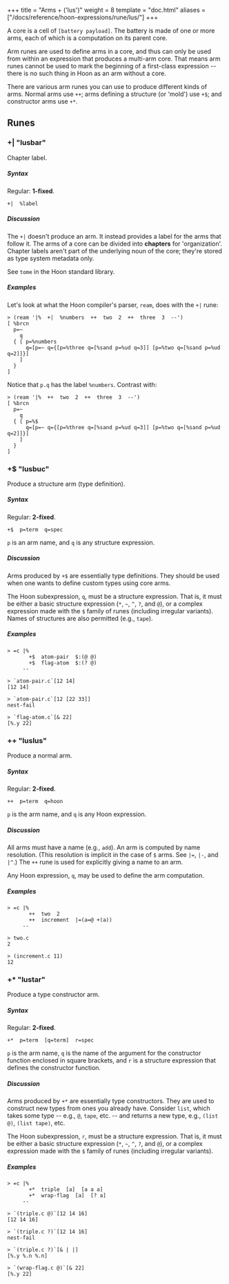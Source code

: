 +++
title = "Arms + ('lus')"
weight = 8
template = "doc.html"
aliases = ["/docs/reference/hoon-expressions/rune/lus/"]
+++

A core is a cell of `[battery payload]`.  The battery is made of one or more arms, each of which is a computation on its parent core.

Arm runes are used to define arms in a core, and thus can only be used from within an expression that produces a multi-arm core.  That means arm runes cannot be used to mark the beginning of a first-class expression -- there is no such thing in Hoon as an arm without a core.

There are various arm runes you can use to produce different kinds of arms.  Normal arms use `++`; arms defining a structure (or 'mold') use `+$`; and constructor arms use `+*`.

## Runes

### +| "lusbar"

Chapter label.

##### Syntax

Regular: **1-fixed**.

```hoon
+|  %label
```

##### Discussion

The `+|` doesn't produce an arm.  It instead provides a label for the arms that follow it.  The arms of a core can be divided into **chapters** for 'organization'.  Chapter labels aren't part of the underlying noun of the core; they're stored as type system metadata only.

See `tome` in the Hoon standard library.

##### Examples

Let's look at what the Hoon compiler's parser, `ream`, does with the `+|` rune:

```
> (ream '|%  +|  %numbers  ++  two  2  ++  three  3  --')
[ %brcn
  p=~
    q
  { [ p=%numbers
      q=[p=~ q={[p=%three q=[%sand p=%ud q=3]] [p=%two q=[%sand p=%ud q=2]]}]
    ]
  }
]
```

Notice that `p.q` has the label `%numbers`.  Contrast with:

```
> (ream '|%  ++  two  2  ++  three  3  --')
[ %brcn
  p=~
    q
  { [ p=%$
      q=[p=~ q={[p=%three q=[%sand p=%ud q=3]] [p=%two q=[%sand p=%ud q=2]]}]
    ]
  }
]
```

### +$ "lusbuc"

Produce a structure arm (type definition).

##### Syntax

Regular: **2-fixed**.

```hoon
+$  p=term  q=spec
```

`p` is an arm name, and `q` is any structure expression.

##### Discussion

Arms produced by `+$` are essentially type definitions.  They should be used when one wants to define custom types using core arms.

The Hoon subexpression, `q`, must be a structure expression.  That is, it must be either a basic structure expression (`*`, `~`, `^`, `?`, and `@`), or a complex expression made with the `$` family of runes (including irregular variants).  Names of structures are also permitted (e.g., `tape`).

##### Examples

```
> =c |%
       +$  atom-pair  $:(@ @)
       +$  flag-atom  $:(? @)
     --

> `atom-pair.c`[12 14]
[12 14]

> `atom-pair.c`[12 [22 33]]
nest-fail

> `flag-atom.c`[& 22]
[%.y 22]
```

### ++ "luslus"

Produce a normal arm.

##### Syntax

Regular: **2-fixed**.

```hoon
++  p=term  q=hoon
```

`p` is the arm name, and `q` is any Hoon expression.

##### Discussion

All arms must have a name (e.g., `add`).  An arm is computed by name resolution.  (This resolution is implicit in the case of `$` arms.  See `|=`, `|-`, and `|^`.)  The `++` rune is used for explicitly giving a name to an arm.

Any Hoon expression, `q`, may be used to define the arm computation.

##### Examples

```
> =c |%
       ++  two  2
       ++  increment  |=(a=@ +(a))
     --

> two.c
2

> (increment.c 11)
12
```

### +* "lustar"


Produce a type constructor arm.

##### Syntax

Regular: **2-fixed**.

```hoon
+*  p=term  [q=term]  r=spec
```

`p` is the arm name, `q` is the name of the argument for the constructor function enclosed in square brackets, and `r` is a structure expression that defines the constructor function.

##### Discussion

Arms produced by `+*` are essentially type constructors.  They are used to construct new types from ones you already have.  Consider `list`, which takes some type -- e.g., `@`, `tape`, etc. -- and returns a new type, e.g., `(list @)`, `(list tape)`, etc.

The Hoon subexpression, `r`, must be a structure expression.  That is, it must be either a basic structure expression (`*`, `~`, `^`, `?`, and `@`), or a complex expression made with the `$` family of runes (including irregular variants).

##### Examples

```
> =c |%
       +*  triple  [a]  [a a a]
       +*  wrap-flag  [a]  [? a]
     --

> `(triple.c @)`[12 14 16]
[12 14 16]

> `(triple.c ?)`[12 14 16]
nest-fail

> `(triple.c ?)`[& | |]
[%.y %.n %.n]

> `(wrap-flag.c @)`[& 22]
[%.y 22]
```